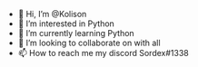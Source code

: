 - 👋 Hi, I’m @Kolison
- 👀 I’m interested in Python
- 🌱 I’m currently learning Python
- 💞️ I’m looking to collaborate on with all
- 📫 How to reach me my discord Sordex#1338

<!---
Kolison/Kolison is a ✨ special ✨ repository because its `README.md` (this file) appears on your GitHub profile.
You can click the Preview link to take a look at your changes.
--->
